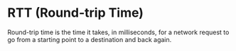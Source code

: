 # RTT (Round-trip Time)

Round-trip time is the time it takes, in milliseconds, for a network request to go from a starting point to a destination and back again.

